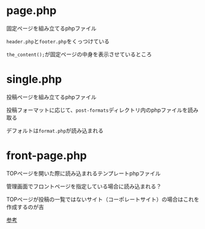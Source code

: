 # page.php

固定ページを組み立てるphpファイル

`header.php`と`footer.php`をくっつけている

`the_content();`が固定ページの中身を表示させているところ

# single.php

投稿ページを組み立てるphpファイル

投稿フォーマットに応じて、`post-formats`ディレクトリ内のphpファイルを読み取る

デフォルトは`format.php`が読み込まれる

# front-page.php

TOPページを開いた際に読み込まれるテンプレートphpファイル

管理画面でフロントページを指定している場合に読み込まれる？

TOPページが投稿の一覧ではないサイト（コーポレートサイト）の場合はこれを作成するのが吉

[参考](https://blog.maromaro.co.jp/archives/2791)
